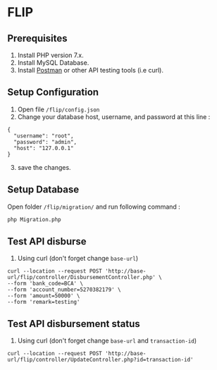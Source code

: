 # FLIP
## Prerequisites
1. Install PHP version 7.x.
2. Install MySQL Database.
3. Install [Postman](https://www.postman.com/) or other API testing tools (i.e curl).

## Setup Configuration
1. Open file ```/flip/config.json```
2. Change your database host, username, and password at this line :
```
{
  "username": "root",
  "password": "admin",
  "host": "127.0.0.1"
}
```
3. save the changes. 

## Setup Database
Open folder ```/flip/migration/``` and run following command :
```bash
php Migration.php
```

## Test API disburse
1. Using curl (don't forget change ```base-url```)
```
curl --location --request POST 'http://base-url/flip/controller/DisbursementController.php' \
--form 'bank_code=BCA' \
--form 'account_number=5270382179' \
--form 'amount=50000' \
--form 'remark=testing'
```

## Test API disbursement status
1. Using curl (don't forget change ```base-url``` and ```transaction-id```)
```
curl --location --request POST 'http://base-url/flip/controller/UpdateController.php?id=transaction-id'
```




